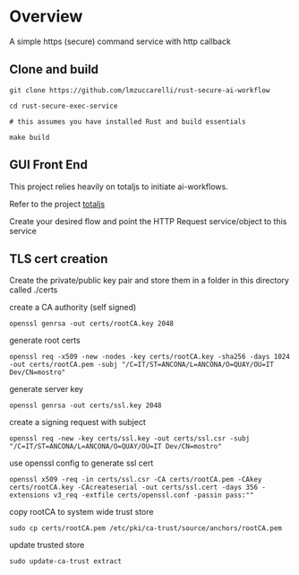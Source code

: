 # Overview

A simple https (secure) command service with http callback 

## Clone and build

```
git clone https://github.com/lmzuccarelli/rust-secure-ai-workflow

cd rust-secure-exec-service

# this assumes you have installed Rust and build essentials

make build
```

## GUI Front End 

This project relies heavily on totaljs to initiate ai-workflows.

Refer to the project [totaljs](https://www.totaljs.com/)

Create your desired flow and point the HTTP Request service/object to this service


## TLS cert creation

Create the private/public key pair and store them in a folder in this directory called ./certs

create a CA authority (self signed)

```
openssl genrsa -out certs/rootCA.key 2048
```

generate root certs

```
openssl req -x509 -new -nodes -key certs/rootCA.key -sha256 -days 1024 -out certs/rootCA.pem -subj "/C=IT/ST=ANCONA/L=ANCONA/O=QUAY/OU=IT Dev/CN=mostro"
```

generate server key

```
openssl genrsa -out certs/ssl.key 2048
```

create a signing request with subject 

```
openssl req -new -key certs/ssl.key -out certs/ssl.csr -subj "/C=IT/ST=ANCONA/L=ANCONA/O=QUAY/OU=IT Dev/CN=mostro"
```

use openssl config to generate ssl cert 

```
openssl x509 -req -in certs/ssl.csr -CA certs/rootCA.pem -CAkey certs/rootCA.key -CAcreateserial -out certs/ssl.cert -days 356 -extensions v3_req -extfile certs/openssl.conf -passin pass:""
```

copy rootCA to system wide trust store

```
sudo cp certs/rootCA.pem /etc/pki/ca-trust/source/anchors/rootCA.pem
```

update trusted store

```
sudo update-ca-trust extract
```
